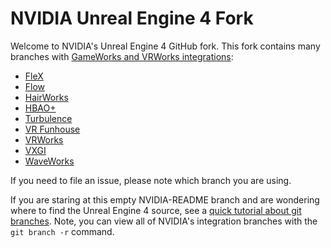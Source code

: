 NVIDIA Unreal Engine 4 Fork
===========================

Welcome to NVIDIA's Unreal Engine 4 GitHub fork.  This fork contains many branches with [GameWorks and VRWorks integrations](https://developer.nvidia.com/nvidia-gameworks-and-ue4):

* [FleX](https://developer.nvidia.com/flex)
* [Flow](https://developer.nvidia.com/nvidia-flow)
* [HairWorks](https://developer.nvidia.com/hairworks)
* [HBAO+](http://www.geforce.com/hardware/technology/hbao-plus)
* [Turbulence](https://developer.nvidia.com/turbulence)
* [VR Funhouse](https://developer.nvidia.com/vr-funhouse-mod-kit)
* [VRWorks](https://developer.nvidia.com/vrworks)
* [VXGI](https://developer.nvidia.com/vxgi)
* [WaveWorks](https://developer.nvidia.com/waveworks)

If you need to file an issue, please note which branch you are using.

If you are staring at this empty NVIDIA-README branch and are wondering where to find the Unreal Engine 4 source, see a [quick tutorial about git branches](https://www.atlassian.com/git/tutorials/using-branches).  Note, you can view all of NVIDIA's integration branches with the `git branch -r` command.